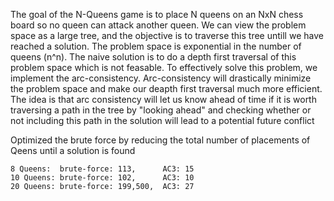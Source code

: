 The goal of the N-Queens game is to place N queens on an NxN chess board so no queen can attack another queen. We can view the problem space as a large tree, and the objective is to traverse this tree untill we have reached a solution. The problem space is exponential in the number of queens (n^n). The naive solution is to do a depth first traversal of this problem space which is not feasable. To effectively solve this problem, we implement the arc-consistency. Arc-consistency will drastically minimize the problem space and make our deapth first traversal much more efficient. The idea is that arc consistency will let us know ahead of time if it is worth traversing a path in the tree by "looking ahead" and checking whether or not including this path in the solution will lead to a potential future conflict

Optimized the brute force by reducing the total number of placements of Qeens until a solution is found

    8 Queens:  brute-force: 113,      AC3: 15
    10 Queens: brute-force: 102,      AC3: 10
    20 Queens: brute-force: 199,500,  AC3: 27
